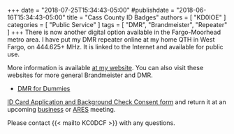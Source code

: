 +++
date = "2018-07-25T15:34:43-05:00"
#publishdate = "2018-06-16T15:34:43-05:00"
title = "Cass County ID Badges"
authors = [ "KD0IOE" ]
categories = [ "Public Service" ]
tags = [ "DMR", "Brandmeister", "Repeater" ]
+++
There is now another digital option available in the Fargo-Moorhead metro area. I have put my DMR repeater online at my home QTH in West Fargo, on 444.625+ MHz. It is linked to the Internet and available for public use.

More information is available [at my website](https://kd0ioe.com/repeater/). You can also visit these websites for more general Brandmeister and DMR.

* [DMR for Dummies](http://www.dmrfordummies.com/)




[ID Card Application and Background Check Consent form](https://cloud.rrra.org/index.php/s/IAt6lD08IQ1mc5D)
and return it at an upcoming
[business](/dates/business-meetings) or [ARES](/dates/ares-meetings) meeting.

Please contact {{< mailto KC0DCF >}} with any questions.
<!--more-->
